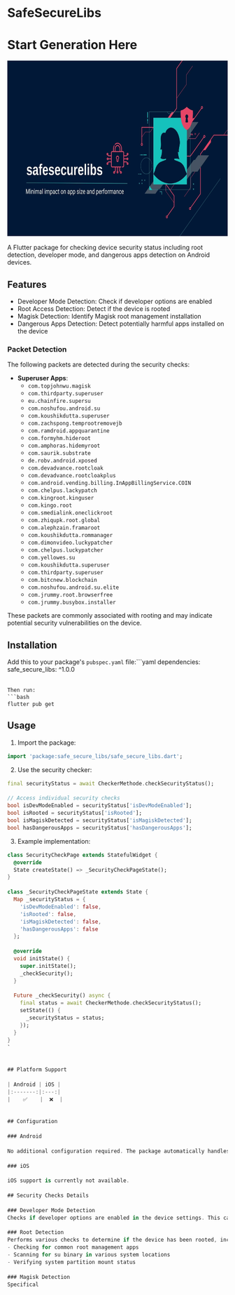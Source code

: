 # SafeSecureLibs
# Start Generation Here
<img src="https://raw.githubusercontent.com/bagusandrewijaya/safesecurelibs/refs/heads/main/asset/png.jpg" alt="SafeSecureLibs Banner" width="1000" height="400" />

A Flutter package for checking device security status including root detection, developer mode, and dangerous apps detection on Android devices.

## Features

- Developer Mode Detection: Check if developer options are enabled
- Root Access Detection: Detect if the device is rooted
- Magisk Detection: Identify Magisk root management installation
- Dangerous Apps Detection: Detect potentially harmful apps installed on the device


### Packet Detection
The following packets are detected during the security checks:

- **Superuser Apps**: 
  - `com.topjohnwu.magisk`
  - `com.thirdparty.superuser`
  - `eu.chainfire.supersu`
  - `com.noshufou.android.su`
  - `com.koushikdutta.superuser`
  - `com.zachspong.temprootremovejb`
  - `com.ramdroid.appquarantine`
  - `com.formyhm.hideroot`
  - `com.amphoras.hidemyroot`
  - `com.saurik.substrate`
  - `de.robv.android.xposed`
  - `com.devadvance.rootcloak`
  - `com.devadvance.rootcloakplus`
  - `com.android.vending.billing.InAppBillingService.COIN`
  - `com.chelpus.lackypatch`
  - `com.kingroot.kinguser`
  - `com.kingo.root`
  - `com.smedialink.oneclickroot`
  - `com.zhiqupk.root.global`
  - `com.alephzain.framaroot`
  - `com.koushikdutta.rommanager`
  - `com.dimonvideo.luckypatcher`
  - `com.chelpus.luckypatcher`
  - `com.yellowes.su`
  - `com.koushikdutta.superuser`
  - `com.thirdparty.superuser`
  - `com.bitcnew.blockchain`
  - `com.noshufou.android.su.elite`
  - `com.jrummy.root.browserfree`
  - `com.jrummy.busybox.installer`

These packets are commonly associated with rooting and may indicate potential security vulnerabilities on the device.

## Installation

Add this to your package's `pubspec.yaml` file:```yaml
dependencies:
  safe_secure_libs: ^1.0.0
```

Then run:
```bash
flutter pub get
```

## Usage

1. Import the package:
```dart
import 'package:safe_secure_libs/safe_secure_libs.dart';
```

2. Use the security checker:
```dart
final securityStatus = await CheckerMethode.checkSecurityStatus();

// Access individual security checks
bool isDevModeEnabled = securityStatus['isDevModeEnabled'];
bool isRooted = securityStatus['isRooted'];
bool isMagiskDetected = securityStatus['isMagiskDetected'];
bool hasDangerousApps = securityStatus['hasDangerousApps'];
```

3. Example implementation:
```dart
class SecurityCheckPage extends StatefulWidget {
  @override
  State createState() => _SecurityCheckPageState();
}

class _SecurityCheckPageState extends State {
  Map _securityStatus = {
    'isDevModeEnabled': false,
    'isRooted': false,
    'isMagiskDetected': false,
    'hasDangerousApps': false
  };

  @override
  void initState() {
    super.initState();
    _checkSecurity();
  }

  Future _checkSecurity() async {
    final status = await CheckerMethode.checkSecurityStatus();
    setState(() {
      _securityStatus = status;
    });
  }
}
`


## Platform Support

| Android | iOS |
|:-------:|:---:|
|    ✅    |  ❌  |


## Configuration

### Android

No additional configuration required. The package automatically handles all necessary Android-specific implementations.

### iOS

iOS support is currently not available.

## Security Checks Details

### Developer Mode Detection
Checks if developer options are enabled in the device settings. This can indicate potential security risks as developer options may enable USB debugging and other sensitive features.

### Root Detection
Performs various checks to determine if the device has been rooted, including:
- Checking for common root management apps
- Scanning for su binary in various system locations
- Verifying system partition mount status

### Magisk Detection
Specifical

